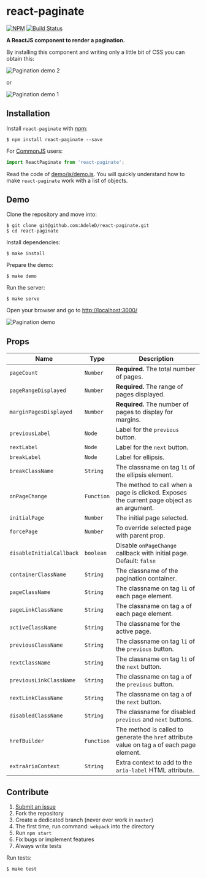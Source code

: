 # react-paginate
[![NPM](https://nodei.co/npm/react-paginate.png?downloads=true)](https://nodei.co/npm/react-paginate/)
[![Build Status](https://travis-ci.org/AdeleD/react-paginate.svg?branch=master)](https://travis-ci.org/AdeleD/react-paginate)

**A ReactJS component to render a pagination.**

By installing this component and writing only a little bit of CSS you can obtain this:

<img src="https://cloud.githubusercontent.com/assets/2084833/24840237/7accb75a-1d1e-11e7-9abb-818431398b91.png" alt="Pagination demo 2" />

or

<img src="https://cloud.githubusercontent.com/assets/2084833/24840230/594e4ea4-1d1e-11e7-8b34-bde943b4793d.png" alt="Pagination demo 1" />

## Installation

Install `react-paginate` with [npm](https://www.npmjs.com/):

```
$ npm install react-paginate --save
```

For [CommonJS](http://wiki.commonjs.org/wiki/CommonJS) users:

```javascript
import ReactPaginate from 'react-paginate';
```

Read the code of [demo/js/demo.js][1]. You will quickly understand
how to make `react-paginate` work with a list of objects.

## Demo

Clone the repository and move into:

```console
$ git clone git@github.com:AdeleD/react-paginate.git
$ cd react-paginate
```

Install dependencies:

```console
$ make install
```

Prepare the demo:

```console
$ make demo
```

Run the server:

```console
$ make serve
```

Open your browser and go to [http://localhost:3000/](http://localhost:3000/)

<img src="https://cloud.githubusercontent.com/assets/2084833/24840241/7c95b7b2-1d1e-11e7-97e3-83b9c7a1f832.gif" alt="Pagination demo" />

## Props
| Name                      | Type        | Description                                                                                   |
| ---                       | ---         | ---                                                                                           |
| `pageCount`               | `Number`    | **Required.** The total number of pages.                                                      |
| `pageRangeDisplayed`      | `Number`    | **Required.** The range of pages displayed.                                                   |
| `marginPagesDisplayed`    | `Number`    | **Required.** The number of pages to display for margins.                                     |
| `previousLabel`           | `Node`      | Label for the `previous` button.                                                              |
| `nextLabel`               | `Node`      | Label for the `next` button.                                                                  |
| `breakLabel`              | `Node`      | Label for ellipsis.                                                                           |
| `breakClassName`          | `String`    | The classname on tag `li` of the ellipsis element.                                            |
| `onPageChange`            | `Function`  | The method to call when a page is clicked. Exposes the current page object as an argument.    |
| `initialPage`             | `Number`    | The initial page selected.                                                                    |
| `forcePage`               | `Number`    | To override selected page with parent prop.                                                   |
| `disableInitialCallback`  | `boolean`   | Disable `onPageChange` callback with initial page. Default: `false`                           |
| `containerClassName`      | `String`    | The classname of the pagination container.                                                    |
| `pageClassName`           | `String`    | The classname on tag `li` of each page element.                                               |
| `pageLinkClassName`       | `String`    | The classname on tag `a` of each page element.                                                |
| `activeClassName`         | `String`    | The classname for the active page.                                                            |
| `previousClassName`       | `String`    | The classname on tag `li` of the `previous` button.                                           |
| `nextClassName`           | `String`    | The classname on tag `li` of the `next` button.                                               |
| `previousLinkClassName`   | `String`    | The classname on tag `a` of the `previous` button.                                            |
| `nextLinkClassName`       | `String`    | The classname on tag `a` of the `next` button.                                                |
| `disabledClassName`       | `String`    | The classname for disabled `previous` and `next` buttons.                                     |
| `hrefBuilder`             | `Function`  | The method is called to generate the `href` attribute value on tag `a` of each page element.  |
| `extraAriaContext`        | `String`    | Extra context to add to the `aria-label` HTML attribute.                                      |

## Contribute

1. [Submit an issue](https://github.com/AdeleD/react-paginate/issues)
2. Fork the repository
3. Create a dedicated branch (never ever work in `master`)
4. The first time, run command: `webpack` into the directory
5. Run `npm start`
6. Fix bugs or implement features
7. Always write tests

Run tests:

```console
$ make test
```

[1]: https://github.com/AdeleD/react-paginate/blob/master/demo/js/demo.js
